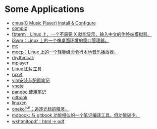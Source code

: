 <link href="../css/style.css" rel="stylesheet" type="text/css" />

# Some Applications

<div class="pages">

+ [cmus(C Music Player) Install & Configure ](app/cmus.md)
+ [compiz](app/compiz.md)
+ [fbterm：Linux 上，一个不需要 X 就能显示、输入中文的伪终端模拟器。](app/fbterm.md)
+ [i3wm：Linux 上的一个像桌面环境的窗口管理器。](app/i3.md)
+ [mc](app/mc.md)
+ [mocp：Linux 上的一个轻量级命令行本地音乐播放器。](app/mocp.md)
+ [rhythmcat: ](app/rhythmcat.md)
+ [mplayer](app/mplayer.md)
+ [Linux 图片工具](app/pic_utils.md)
+ [ruxvt](app/ruxvt.md)
+ [vim安装与配置笔记](app/vim.md)
+ [vnote](app/vnote.md)
+ [pandoc 使用笔记](app/pandoc.md)
+ [gitbook](app/gitbook.md)
+ [linuxcn](app/lincn.md)
+ [oneko<sup>aur</sup>：追逐光标的精灵。](#)
+ [mdbook: 与 gitbook 功能相似的一个笔记编译工具。但功能较少。](#)
+ [wkhtmltopdf：html -> pdf](https://linux.cn/article-8362-1.html)

</div>
